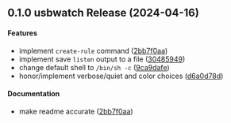 <a name="0.1.0"></a>
## 0.1.0 usbwatch Release (2024-04-16)

#### Features

*   implement `create-rule` command ([2bb7f0aa](https://github.com/kbknapp/usbwatch-rs/commit/2bb7f0aad78e7b502a3a7d15216b7743b4190f50))
*   implement save `listen` output to a file ([30485949](https://github.com/kbknapp/usbwatch-rs/commit/304859491c277be1b247fb32aba5d72d9a876a84))
*   change default shell to `/bin/sh -c` ([9ca9dafe](https://github.com/kbknapp/usbwatch-rs/commit/9ca9dafe026dfb55923911fc4a39b6efce556f09))
*   honor/implement verbose/quiet and color choices ([d6a0d78d](https://github.com/kbknapp/usbwatch-rs/commit/d6a0d78db8afbd44620c11dd0bb1efaec0121986))

#### Documentation

*   make readme accurate ([2bb7f0aa](https://github.com/kbknapp/usbwatch-rs/commit/2bb7f0aad78e7b502a3a7d15216b7743b4190f50))

